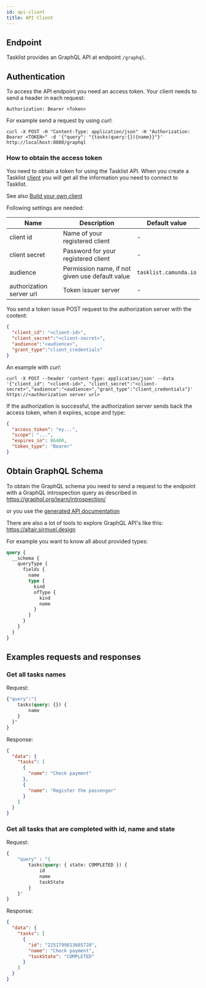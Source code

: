 ```yaml
---
id: api-client
title: API Client
---
```


## Endpoint

Tasklist provides an GraphQL API at endpoint `/graphql`.

## Authentication

To access the API endpoint you need an access token.
Your client needs to send a header in each request:

`Authorization: Bearer <Token>`

For example send a request by using *curl*:

```shell
curl -X POST -H "Content-Type: application/json" -H "Authorization: Bearer <TOKEN>" -d '{"query": "{tasks(query:{}){name}}"}' http://localhost:8080/graphql
```
### How to obtain the access token

You need to obtain a token for using the Tasklist API. When you create a Tasklist [client](../../../guides/getting-started/setup-client-connection-credentials.md)
you will get all the information you need to connect to Tasklist.

See also [Build your own client](../../../components/clients/build-your-own-client.md)

Following settings are needed:

Name | Description | Default value
-----|-------------|--------------
client id |Name of your registered client | -
client secret|Password for your registered client | -
audience | Permission name, if not given use default value| `tasklist.camunda.io`
authorization server url | Token issuer server | -

You send a token issue POST request to the authorization server with the content:
```json
{
  "client_id": "<client-id>",
  "client_secret":"<client-secret>",
  "audience":"<audience>",
  "grant_type":"client_credentials"
}
```

An example with *curl*:

```shell
curl -X POST --header 'content-type: application/json' --data '{"client_id": "<client-id>", "client_secret":"<client-secret>","audience":"<audience>","grant_type":"client_credentials"}' https://<authorization server url>
```

If the authorization is successful, the authorization server sends back the access token, when it expires, scope and type:

````json
{
  "access_token": "ey...",
  "scope": "...",
  "expires_in": 86400,
  "token_type": "Bearer"
}
````

## Obtain GraphQL Schema

To obtain the GraphQL schema you need to send a request to the endpoint with a GraphQL introspection query as described in https://graphql.org/learn/introspection/

or you use the [generated API documentation](../../../../reference/tasklist-api/schema)

There are also a lot of tools to explore GraphQL API's like this: https://altair.sirmuel.design

For example you want to know all about provided types:
````graphql
query {
  __schema {
    queryType {
      fields {
        name
        type {
          kind
          ofType {
            kind
            name
          }
        }
      }
    }
  }
}
````

## Examples requests and responses

### Get all tasks names
Request:
````graphql
{"query":"{
    tasks(query: {}) {
        name
    }
  }"
}
````
Response:
```json
{
  "data": {
    "tasks": [
      {
        "name": "Check payment"
      },
      {
        "name": "Register the passenger"
      }
    ]
  }
}
```

### Get all tasks that are completed with id, name and state
Request:
```graphql
{
    "query" : "{
        tasks(query: { state: COMPLETED }) {
            id
            name
            taskState
        }
    }"
}
```
Response:
```json
{
  "data": {
    "tasks": [
      {
        "id": "2251799813685728",
        "name": "Check payment",
        "taskState": "COMPLETED"
      }
    ]
  }
}
```
